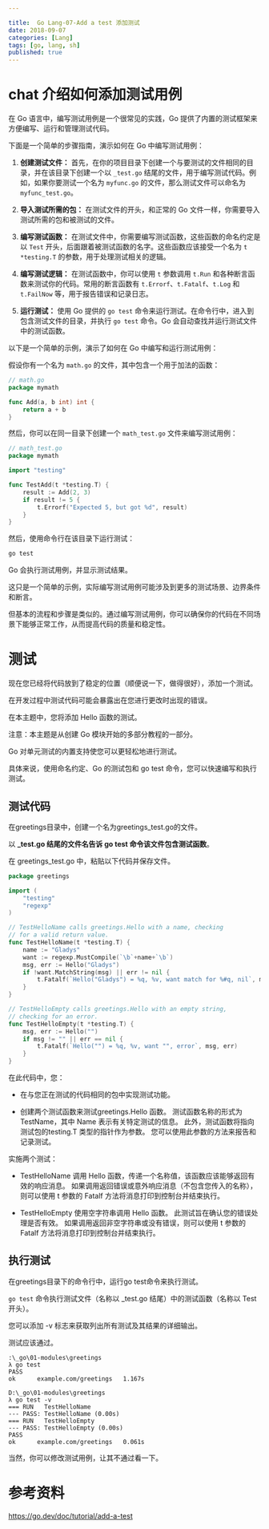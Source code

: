 ```yaml
---

title:  Go Lang-07-Add a test 添加测试
date: 2018-09-07
categories: [Lang]
tags: [go, lang, sh]
published: true
---
```



# chat 介绍如何添加测试用例

在 Go 语言中，编写测试用例是一个很常见的实践，Go 提供了内置的测试框架来方便编写、运行和管理测试代码。

下面是一个简单的步骤指南，演示如何在 Go 中编写测试用例：

1. **创建测试文件：** 首先，在你的项目目录下创建一个与要测试的文件相同的目录，并在该目录下创建一个以 `_test.go` 结尾的文件，用于编写测试代码。例如，如果你要测试一个名为 `myfunc.go` 的文件，那么测试文件可以命名为 `myfunc_test.go`。

2. **导入测试所需的包：** 在测试文件的开头，和正常的 Go 文件一样，你需要导入测试所需的包和被测试的文件。

3. **编写测试函数：** 在测试文件中，你需要编写测试函数，这些函数的命名约定是以 `Test` 开头，后面跟着被测试函数的名字。这些函数应该接受一个名为 `t *testing.T` 的参数，用于处理测试相关的逻辑。

4. **编写测试逻辑：** 在测试函数中，你可以使用 `t` 参数调用 `t.Run` 和各种断言函数来测试你的代码。常用的断言函数有 `t.Errorf`、`t.Fatalf`、`t.Log` 和 `t.FailNow` 等，用于报告错误和记录日志。

5. **运行测试：** 使用 Go 提供的 `go test` 命令来运行测试。在命令行中，进入到包含测试文件的目录，并执行 `go test` 命令。Go 会自动查找并运行测试文件中的测试函数。

以下是一个简单的示例，演示了如何在 Go 中编写和运行测试用例：

假设你有一个名为 `math.go` 的文件，其中包含一个用于加法的函数：

```go
// math.go
package mymath

func Add(a, b int) int {
    return a + b
}
```

然后，你可以在同一目录下创建一个 `math_test.go` 文件来编写测试用例：

```go
// math_test.go
package mymath

import "testing"

func TestAdd(t *testing.T) {
    result := Add(2, 3)
    if result != 5 {
        t.Errorf("Expected 5, but got %d", result)
    }
}
```

然后，使用命令行在该目录下运行测试：

```sh
go test
```

Go 会执行测试用例，并显示测试结果。

这只是一个简单的示例，实际编写测试用例可能涉及到更多的测试场景、边界条件和断言。

但基本的流程和步骤是类似的。通过编写测试用例，你可以确保你的代码在不同场景下能够正常工作，从而提高代码的质量和稳定性。

# 测试 

现在您已经将代码放到了稳定的位置（顺便说一下，做得很好），添加一个测试。 

在开发过程中测试代码可能会暴露出在您进行更改时出现的错误。 

在本主题中，您将添加 Hello 函数的测试。

注意：本主题是从创建 Go 模块开始的多部分教程的一部分。

Go 对单元测试的内置支持使您可以更轻松地进行测试。 

具体来说，使用命名约定、Go 的测试包和 go test 命令，您可以快速编写和执行测试。

## 测试代码

在greetings目录中，创建一个名为greetings_test.go的文件。

以 **_test.go 结尾的文件名告诉 go test 命令该文件包含测试函数**。

在 greetings_test.go 中，粘贴以下代码并保存文件。

```go
package greetings

import (
    "testing"
    "regexp"
)

// TestHelloName calls greetings.Hello with a name, checking
// for a valid return value.
func TestHelloName(t *testing.T) {
    name := "Gladys"
    want := regexp.MustCompile(`\b`+name+`\b`)
    msg, err := Hello("Gladys")
    if !want.MatchString(msg) || err != nil {
        t.Fatalf(`Hello("Gladys") = %q, %v, want match for %#q, nil`, msg, err, want)
    }
}

// TestHelloEmpty calls greetings.Hello with an empty string,
// checking for an error.
func TestHelloEmpty(t *testing.T) {
    msg, err := Hello("")
    if msg != "" || err == nil {
        t.Fatalf(`Hello("") = %q, %v, want "", error`, msg, err)
    }
}
```

在此代码中，您：

- 在与您正在测试的代码相同的包中实现测试功能。

- 创建两个测试函数来测试greetings.Hello 函数。 测试函数名称的形式为 TestName，其中 Name 表示有关特定测试的信息。 此外，测试函数将指向测试包的testing.T 类型的指针作为参数。 您可以使用此参数的方法来报告和记录测试。

实施两个测试：

- TestHelloName 调用 Hello 函数，传递一个名称值，该函数应该能够返回有效的响应消息。 如果调用返回错误或意外响应消息（不包含您传入的名称），则可以使用 t 参数的 Fatalf 方法将消息打印到控制台并结束执行。

- TestHelloEmpty 使用空字符串调用 Hello 函数。 此测试旨在确认您的错误处理是否有效。 如果调用返回非空字符串或没有错误，则可以使用 t 参数的 Fatalf 方法将消息打印到控制台并结束执行。

## 执行测试

在greetings目录下的命令行中，运行go test命令来执行测试。

`go test` 命令执行测试文件（名称以 _test.go 结尾）中的测试函数（名称以 Test 开头）。 

您可以添加 -v 标志来获取列出所有测试及其结果的详细输出。

测试应该通过。

```
:\_go\01-modules\greetings
λ go test
PASS
ok      example.com/greetings   1.167s

D:\_go\01-modules\greetings
λ go test -v
=== RUN   TestHelloName
--- PASS: TestHelloName (0.00s)
=== RUN   TestHelloEmpty
--- PASS: TestHelloEmpty (0.00s)
PASS
ok      example.com/greetings   0.061s
```
当然，你可以修改测试用例，让其不通过看一下。

# 参考资料

https://go.dev/doc/tutorial/add-a-test

